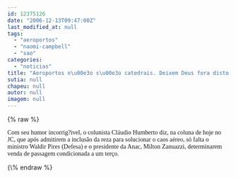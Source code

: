 ```yaml
---
id: 12375126
date: "2006-12-13T09:47:00Z"
last_modified_at: null
tags:
  - "aeroportos"
  - "naomi-campbell"
  - "sao"
categories:
  - "noticias"
title: "Aeroportos n\u00e3o s\u00e3o catedrais. Deixem Deus fora disto !"
sutia: null
chapeu: null
autor: null
imagem: null
---
```

{\% raw %}
<p><P><FONT face=Verdana>Com seu humor incorrig?ivel, o colunista Cláudio Humberto diz, na coluna de hoje no JC, que após admitirem a inclusão da reza para solucionar o caos aéreo, só falta o ministro Waldir Pires (Defesa) e o presidente da Anac, Milton Zanuazzi, determinarem venda de passagem condicionada a um terço.</FONT></P> </p>
{\% endraw %}
